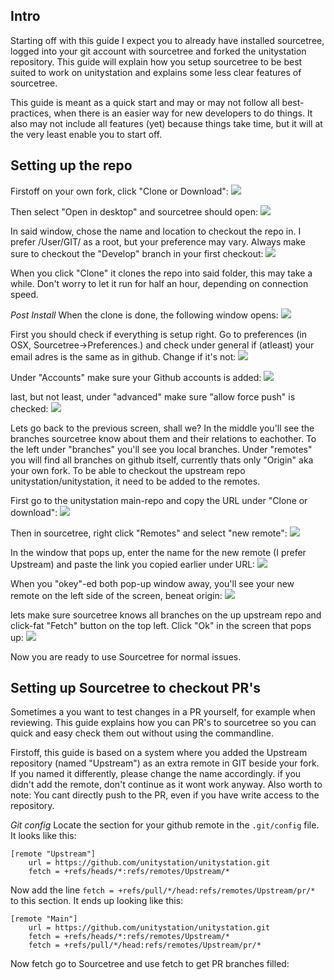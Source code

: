 ## Intro
Starting off with this guide I expect you to already have installed sourcetree, logged into your git account with sourcetree and forked the unitystation repository. This guide will explain how you setup sourcetree to be best suited to work on unitystation and explains some less clear features of sourcetree. 

This guide is meant as a quick start and may or may not follow all best-practices, when there is an easier way for new developers to do things. It also may not include all features (yet) because things take time, but it will at the very least enable you to start off.

## Setting up the repo
Firstoff on your own fork, click "Clone or Download":
![](https://cdn.discordapp.com/attachments/290339969879375881/400562872910086144/Screen_Shot_2018-01-10_at_09.07.05.png)

Then select "Open in desktop" and sourcetree should open:
![](https://cdn.discordapp.com/attachments/290339969879375881/400562872490393601/Screen_Shot_2018-01-10_at_09.07.11.png)

In said window, chose the name and location to checkout the repo in. I prefer /User/GIT/ as a root, but your preference may vary. Always make sure to checkout the "Develop" branch in your first checkout:
![](https://cdn.discordapp.com/attachments/290339969879375881/400562869910896651/Screen_Shot_2018-01-10_at_09.07.43.png)

When you click "Clone" it clones the repo into said folder, this may take a while. Don't worry to let it run for half an hour, depending on connection speed.

*Post Install*
When the clone is done, the following window opens:
![](https://cdn.discordapp.com/attachments/290339969879375881/400566166013214722/Screen_Shot_2018-01-10_at_09.21.47.png)

First you should check if everything is setup right. Go to preferences (in OSX, Sourcetree->Preferences.) and check under general if (atleast) your email adres is the same as in github. Change if it's not:
![](https://media.discordapp.net/attachments/290339969879375881/400562879700402187/Screen_Shot_2018-01-10_at_09.04.47.png?width=1030&height=958)

Under "Accounts" make sure your Github accounts is added:
![](https://media.discordapp.net/attachments/290339969879375881/400562881264877568/Screen_Shot_2018-01-10_at_09.04.39.png)

last, but not least, under "advanced" make sure "allow force push" is checked:
![](https://cdn.discordapp.com/attachments/290339969879375881/400566158178123816/Screen_Shot_2018-01-10_at_09.25.49.png)

Lets go back to the previous screen, shall we? In the middle you'll see the branches sourcetree know about them and their relations to eachother.
To the left under "branches" you'll see you local branches.
Under "remotes" you will find all branches on github itself, currently thats only "Origin" aka your own fork. To be able to checkout the upstream repo unitystation/unitystation, it need to be added to the remotes.

First go to the unitystation main-repo and copy the URL under "Clone or download":
![](https://cdn.discordapp.com/attachments/290339969879375881/400566164293419009/Screen_Shot_2018-01-10_at_09.23.27.png)

Then in sourcetree, right click "Remotes" and select "new remote":
![](https://cdn.discordapp.com/attachments/290339969879375881/400566171105230861/Screen_Shot_2018-01-10_at_09.21.36.png)

In the window that pops up, enter the name for the new remote (I prefer Upstream) and paste the link you copied earlier under URL:
![](https://cdn.discordapp.com/attachments/290339969879375881/400566160564944918/Screen_Shot_2018-01-10_at_09.23.35.png)

When you "okey"-ed both pop-up window away, you'll see your new remote on the left side of the screen, beneat origin:
![](https://cdn.discordapp.com/attachments/290339969879375881/400568093895819264/Screen_Shot_2018-01-10_at_09.34.25.png)

lets make sure sourcetree knows all branches on the up upstream repo and click-fat "Fetch" button on the top left. Click "Ok" in the screen that pops up:
![](https://cdn.discordapp.com/attachments/290339969879375881/400568094369775658/Screen_Shot_2018-01-10_at_09.32.02.png)

Now you are ready to use Sourcetree for normal issues.

## Setting up Sourcetree to checkout PR's
Sometimes a you want to test changes in a PR yourself, for example when reviewing. This guide explains how you can PR's to sourcetree so you can quick and easy check them out without using the commandline.

Firstoff, this guide is based on a system where you added the Upstream repository (named "Upstream") as an extra remote in GIT beside your fork. If you named it differently, please change the name accordingly. if you didn't add the remote, don't continue as it wont work anyway. Also worth to note: You cant directly push to the PR, even if you have write access to the repository.

*Git config*
Locate the section for your github remote in the `.git/config` file. It looks like this:

```
[remote "Upstream"]
	url = https://github.com/unitystation/unitystation.git
	fetch = +refs/heads/*:refs/remotes/Upstream/*
```

Now add the line `fetch = +refs/pull/*/head:refs/remotes/Upstream/pr/*` to this section. It ends up looking like this:

```
[remote "Main"]
	url = https://github.com/unitystation/unitystation.git
	fetch = +refs/heads/*:refs/remotes/Upstream/*
	fetch = +refs/pull/*/head:refs/remotes/Upstream/pr/*
```

Now fetch go to Sourcetree and use fetch to get PR branches filled:


